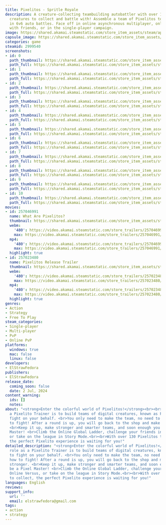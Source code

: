 ```yaml
---
title: Pixelitos - Spritle Royale
description: A creature-collecting teambuilding autobattler with over 130 unique elemental
  creatures to collect and battle with! Assemble a team of Pixelitos to face opponents
  in 6v6 auto battles. Face off in online asynchronous multiplayer, online versus
  with friends, or in the single-player campaign.
image: https://shared.akamai.steamstatic.com/store_item_assets/steam/apps/2999540/header.jpg?t=1729435402
capsule_image: https://shared.akamai.steamstatic.com/store_item_assets/steam/apps/2999540/capsule_231x87.jpg?t=1729435402
categories: game
steamid: 2999540
screenshots:
- id: 0
  path_thumbnail: https://shared.akamai.steamstatic.com/store_item_assets/steam/apps/2999540/ss_46f5cfa7c853107d8bb26c073c0b65d8e4d49457.600x338.jpg?t=1729435402
  path_full: https://shared.akamai.steamstatic.com/store_item_assets/steam/apps/2999540/ss_46f5cfa7c853107d8bb26c073c0b65d8e4d49457.1920x1080.jpg?t=1729435402
- id: 1
  path_thumbnail: https://shared.akamai.steamstatic.com/store_item_assets/steam/apps/2999540/ss_1a285b344aff25e0dbac8aeb1309c45ce2b9e21e.600x338.jpg?t=1729435402
  path_full: https://shared.akamai.steamstatic.com/store_item_assets/steam/apps/2999540/ss_1a285b344aff25e0dbac8aeb1309c45ce2b9e21e.1920x1080.jpg?t=1729435402
- id: 2
  path_thumbnail: https://shared.akamai.steamstatic.com/store_item_assets/steam/apps/2999540/ss_067cd76a4bc7ba864e692583d5d0807e2bdbc530.600x338.jpg?t=1729435402
  path_full: https://shared.akamai.steamstatic.com/store_item_assets/steam/apps/2999540/ss_067cd76a4bc7ba864e692583d5d0807e2bdbc530.1920x1080.jpg?t=1729435402
- id: 3
  path_thumbnail: https://shared.akamai.steamstatic.com/store_item_assets/steam/apps/2999540/ss_0b69edda2e63e54efab7ca3e6cca7cbd1022b2d9.600x338.jpg?t=1729435402
  path_full: https://shared.akamai.steamstatic.com/store_item_assets/steam/apps/2999540/ss_0b69edda2e63e54efab7ca3e6cca7cbd1022b2d9.1920x1080.jpg?t=1729435402
- id: 4
  path_thumbnail: https://shared.akamai.steamstatic.com/store_item_assets/steam/apps/2999540/ss_e1037ce50c79752bea69c8bafdeb5ded4903e87d.600x338.jpg?t=1729435402
  path_full: https://shared.akamai.steamstatic.com/store_item_assets/steam/apps/2999540/ss_e1037ce50c79752bea69c8bafdeb5ded4903e87d.1920x1080.jpg?t=1729435402
- id: 5
  path_thumbnail: https://shared.akamai.steamstatic.com/store_item_assets/steam/apps/2999540/ss_6c3e77ea009f70e64e4cd4352a2d14d3a7cb77cb.600x338.jpg?t=1729435402
  path_full: https://shared.akamai.steamstatic.com/store_item_assets/steam/apps/2999540/ss_6c3e77ea009f70e64e4cd4352a2d14d3a7cb77cb.1920x1080.jpg?t=1729435402
- id: 6
  path_thumbnail: https://shared.akamai.steamstatic.com/store_item_assets/steam/apps/2999540/ss_cdea36349933ce37497d13edc2a090bb64f0b096.600x338.jpg?t=1729435402
  path_full: https://shared.akamai.steamstatic.com/store_item_assets/steam/apps/2999540/ss_cdea36349933ce37497d13edc2a090bb64f0b096.1920x1080.jpg?t=1729435402
- id: 7
  path_thumbnail: https://shared.akamai.steamstatic.com/store_item_assets/steam/apps/2999540/ss_7b26e5fec78cb2f839785474b506f073cb617415.600x338.jpg?t=1729435402
  path_full: https://shared.akamai.steamstatic.com/store_item_assets/steam/apps/2999540/ss_7b26e5fec78cb2f839785474b506f073cb617415.1920x1080.jpg?t=1729435402
- id: 8
  path_thumbnail: https://shared.akamai.steamstatic.com/store_item_assets/steam/apps/2999540/ss_99684be306aee7613619b902632e264cb334541d.600x338.jpg?t=1729435402
  path_full: https://shared.akamai.steamstatic.com/store_item_assets/steam/apps/2999540/ss_99684be306aee7613619b902632e264cb334541d.1920x1080.jpg?t=1729435402
- id: 9
  path_thumbnail: https://shared.akamai.steamstatic.com/store_item_assets/steam/apps/2999540/ss_cf7dabd1ff8803059350f9ea0fdd3f05b8cb6378.600x338.jpg?t=1729435402
  path_full: https://shared.akamai.steamstatic.com/store_item_assets/steam/apps/2999540/ss_cf7dabd1ff8803059350f9ea0fdd3f05b8cb6378.1920x1080.jpg?t=1729435402
- id: 10
  path_thumbnail: https://shared.akamai.steamstatic.com/store_item_assets/steam/apps/2999540/ss_5c5a2e35f0c8ea8dc759e21d81d9ce62c301ceff.600x338.jpg?t=1729435402
  path_full: https://shared.akamai.steamstatic.com/store_item_assets/steam/apps/2999540/ss_5c5a2e35f0c8ea8dc759e21d81d9ce62c301ceff.1920x1080.jpg?t=1729435402
movies:
- id: 257046991
  name: What Are Pixelitos?
  thumbnail: https://shared.akamai.steamstatic.com/store_item_assets/steam/apps/257046991/movie.293x165.jpg?t=1729435401
  webm:
    '480': https://video.akamai.steamstatic.com/store_trailers/257046991/movie480_vp9.webm?t=1729435401
    max: https://video.akamai.steamstatic.com/store_trailers/257046991/movie_max_vp9.webm?t=1729435401
  mp4:
    '480': https://video.akamai.steamstatic.com/store_trailers/257046991/movie480.mp4?t=1729435401
    max: https://video.akamai.steamstatic.com/store_trailers/257046991/movie_max.mp4?t=1729435401
  highlight: true
- id: 257023480
  name: Pixelitos Release Trailer
  thumbnail: https://shared.akamai.steamstatic.com/store_item_assets/steam/apps/257023480/movie.293x165.jpg?t=1716979184
  webm:
    '480': https://video.akamai.steamstatic.com/store_trailers/257023480/movie480_vp9.webm?t=1716979184
    max: https://video.akamai.steamstatic.com/store_trailers/257023480/movie_max_vp9.webm?t=1716979184
  mp4:
    '480': https://video.akamai.steamstatic.com/store_trailers/257023480/movie480.mp4?t=1716979184
    max: https://video.akamai.steamstatic.com/store_trailers/257023480/movie_max.mp4?t=1716979184
  highlight: true
genres:
- Action
- Strategy
- Free To Play
steam_categories:
- Single-player
- Multi-player
- PvP
- Online PvP
platforms:
  windows: true
  mac: false
  linux: false
developers:
- ElStrawFedora
publishers:
- ElStrawFedora
release_date:
  coming_soon: false
  date: 2 Jul, 2024
content_warning:
  ids: []
  notes:
about: "<strong>Enter the colorful world of Pixelitos!</strong><br><br>Your role as
  a Pixelito Trainer is to build teams of digital creatures, known as Pixelitos, to
  fight on your behalf. <br>You only need to make the team, no need to tell them how
  to fight! After a round is up, you will go back to the shop and make your team stronger.
  <br>Keep it up, make stronger and smarter teams, and soon enough you will be a Pixel
  Master! <br>Climb the Online Global Ladder, challenge your friends in Online Versus,
  or take on the league in Story Mode.<br><br>With over 130 Pixelitos to collect,
  the perfect Pixelito experience is waiting for you!"
detailed_description: "<strong>Enter the colorful world of Pixelitos!</strong><br><br>Your
  role as a Pixelito Trainer is to build teams of digital creatures, known as Pixelitos,
  to fight on your behalf. <br>You only need to make the team, no need to tell them
  how to fight! After a round is up, you will go back to the shop and make your team
  stronger. <br>Keep it up, make stronger and smarter teams, and soon enough you will
  be a Pixel Master! <br>Climb the Online Global Ladder, challenge your friends in
  Online Versus, or take on the league in Story Mode.<br><br>With over 130 Pixelitos
  to collect, the perfect Pixelito experience is waiting for you!"
languages: English
reviews:
support_info:
  url: ''
  email: elstrawfedora@gmail.com
tags:
- action
- strategy
---
```


